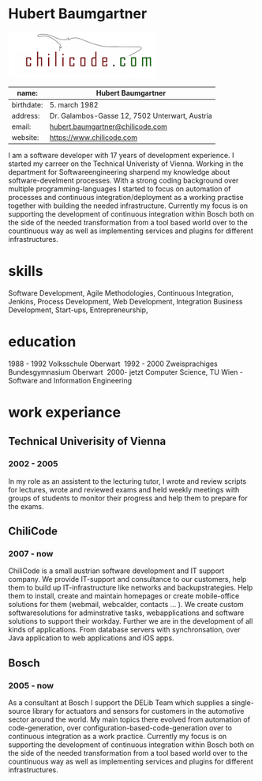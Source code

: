 # Hubert Baumgartner
![Logo](imgs/chilicode_logo.png)

name: | Hubert Baumgartner
------------ | -------------
birthdate: | 5. march 1982
address: | Dr. Galambos-Gasse 12, 7502 Unterwart, Austria
email: | hubert.baumgartner@chilicode.com
website: | https://www.chilicode.com


I am a software developer with 17 years of development experience. I started my carreer on the Technical Univeristy of Vienna. Working in the department for Softwareengineering sharpend my knowledge about software-develment processes. With a strong coding background over multiple programming-languages I started to focus on automation of processes and continuous integration/deployment as a working practise together with building the needed infrastructure.
Currently my focus is on supporting the development of continuous integration within Bosch both on the side of the needed transformation from a tool based world over to the countinuous way as well as implementing services and plugins for different infrastructures.

# skills
Software Development, Agile Methodologies, Continuous Integration, Jenkins, Process Development, Web Development, Integration
Business Development, Start-ups, Entrepreneurship, 



# education

1988 - 1992 	Volksschule Oberwart
 1992 - 2000 	Zweisprachiges Bundesgymnasium Oberwart 
2000- jetzt	Computer Science, TU Wien -  Software and Information Engineering


# work experiance

## Technical Univerisity of Vienna
### 2002 - 2005
In my role as an assistent to the lecturing tutor, I wrote and review scripts for lectures, wrote and reviewed exams and held weekly meetings with groups of students to monitor their progress and help them to prepare for the exams.

## ChiliCode
### 2007 - now
ChiliCode is a small austrian software development and IT support company. We provide IT-support and consultance to our customers, help them to build up IT-infrastructure like networks and backupstrategies. Help them to install, create and maintain homepages or create mobile-office solutions for them (webmail, webcalder, contacts … ). We create custom softwaresolutions for adminstrative tasks, webapplications and software solutions to support their workday. Further we are in the development of all kinds of applications. From database servers with synchronsation, over Java application to web applications and iOS apps.

## Bosch
### 2005 - now
As a consultant at Bosch I support the DELib Team which supplies a single-source library for actuators and sensors for customers in the automotive sector around the world. My main topics there evolved from automation of code-generation, over configuration-based-code-generation over to continuous integration as a work practice. Currently my focus is on supporting the development of continuous integration within Bosch both on the side of the needed transformation from a tool based world over to the countinuous way as well as implementing services and plugins for different infrastructures.


